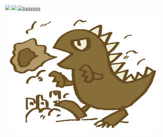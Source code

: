 ![](https://badges.pufler.dev/commits/yearly/nyuyuyu?cacheSeconds=604800)
![](https://img.shields.io/badge/dynamic/json?label=Latest%20event&query=%24%5B0%5D.created_at&url=https%3A%2F%2Fapi.github.com%2Fusers%2Fnyuyuyu%2Fevents)
[![nyuyuyu](https://img.shields.io/endpoint?url=https%3A%2F%2Fatcoder-badges.now.sh%2Fapi%2Fatcoder%2Fjson%2Fnyuyuyu)](https://atcoder.jp/users/nyuyuyu)

<p align="center">
  <img src="./avatar_animation.gif" width="480" alt="nyuzilla" title="Seven Days of Fire" />
</p>
